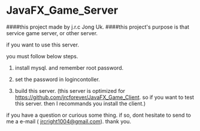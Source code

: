 # JavaFX_Game_Server
####this project made by j.r.c Jong Uk.
####this project's purpose is that service game server, or other server.

if you want to use this server.

you must follow below steps.

1. install mysql. and remember root password.

2. set the password in logincontoller.

3. build this server. (this server is optimized for https://github.com/jrcforever/JavaFX_Game_Client. so if you want to test this server. then I recommands you install the client.)

if you have a question or curious some thing. if so, dont hesitate to send to me a e-mail ( jrcright1004@gmail.com). thank you.
